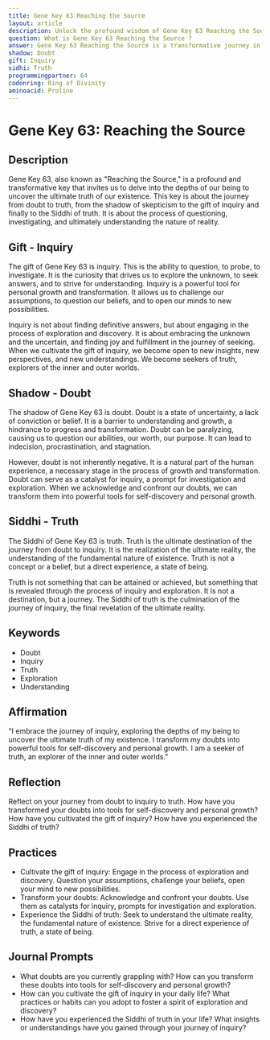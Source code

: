 ```yaml
---
title: Gene Key 63 Reaching the Source
layout: article
description: Unlock the profound wisdom of Gene Key 63 Reaching the Source. Embark on a transformative journey from doubt to truth, cultivating the gift of inquiry and embracing the ultimate reality of existence.
question: What is Gene Key 63 Reaching the Source ?
answer: Gene Key 63 Reaching the Source is a transformative journey in SEO. It's about unlocking the deepest potential of your website, optimizing it to reach the source of organic traffic, and achieving top search engine rankings.
shadow: Doubt
gift: Inquiry
sidhi: Truth
programmingpartner: 64
codonring: Ring of Divinity
aminoacid: Proline
---
```

# Gene Key 63: Reaching the Source

## Description

Gene Key 63, also known as "Reaching the Source," is a profound and transformative key that invites us to delve into the depths of our being to uncover the ultimate truth of our existence. This key is about the journey from doubt to truth, from the shadow of skepticism to the gift of inquiry and finally to the Siddhi of truth. It is about the process of questioning, investigating, and ultimately understanding the nature of reality.

## Gift - Inquiry

The gift of Gene Key 63 is inquiry. This is the ability to question, to probe, to investigate. It is the curiosity that drives us to explore the unknown, to seek answers, and to strive for understanding. Inquiry is a powerful tool for personal growth and transformation. It allows us to challenge our assumptions, to question our beliefs, and to open our minds to new possibilities.

Inquiry is not about finding definitive answers, but about engaging in the process of exploration and discovery. It is about embracing the unknown and the uncertain, and finding joy and fulfillment in the journey of seeking. When we cultivate the gift of inquiry, we become open to new insights, new perspectives, and new understandings. We become seekers of truth, explorers of the inner and outer worlds.

## Shadow - Doubt

The shadow of Gene Key 63 is doubt. Doubt is a state of uncertainty, a lack of conviction or belief. It is a barrier to understanding and growth, a hindrance to progress and transformation. Doubt can be paralyzing, causing us to question our abilities, our worth, our purpose. It can lead to indecision, procrastination, and stagnation.

However, doubt is not inherently negative. It is a natural part of the human experience, a necessary stage in the process of growth and transformation. Doubt can serve as a catalyst for inquiry, a prompt for investigation and exploration. When we acknowledge and confront our doubts, we can transform them into powerful tools for self-discovery and personal growth.

## Siddhi - Truth

The Siddhi of Gene Key 63 is truth. Truth is the ultimate destination of the journey from doubt to inquiry. It is the realization of the ultimate reality, the understanding of the fundamental nature of existence. Truth is not a concept or a belief, but a direct experience, a state of being.

Truth is not something that can be attained or achieved, but something that is revealed through the process of inquiry and exploration. It is not a destination, but a journey. The Siddhi of truth is the culmination of the journey of inquiry, the final revelation of the ultimate reality.

## Keywords

- Doubt
- Inquiry
- Truth
- Exploration
- Understanding

## Affirmation

"I embrace the journey of inquiry, exploring the depths of my being to uncover the ultimate truth of my existence. I transform my doubts into powerful tools for self-discovery and personal growth. I am a seeker of truth, an explorer of the inner and outer worlds."

## Reflection

Reflect on your journey from doubt to inquiry to truth. How have you transformed your doubts into tools for self-discovery and personal growth? How have you cultivated the gift of inquiry? How have you experienced the Siddhi of truth?

## Practices

- Cultivate the gift of inquiry: Engage in the process of exploration and discovery. Question your assumptions, challenge your beliefs, open your mind to new possibilities.
- Transform your doubts: Acknowledge and confront your doubts. Use them as catalysts for inquiry, prompts for investigation and exploration.
- Experience the Siddhi of truth: Seek to understand the ultimate reality, the fundamental nature of existence. Strive for a direct experience of truth, a state of being.

## Journal Prompts

- What doubts are you currently grappling with? How can you transform these doubts into tools for self-discovery and personal growth?
- How can you cultivate the gift of inquiry in your daily life? What practices or habits can you adopt to foster a spirit of exploration and discovery?
- How have you experienced the Siddhi of truth in your life? What insights or understandings have you gained through your journey of inquiry?